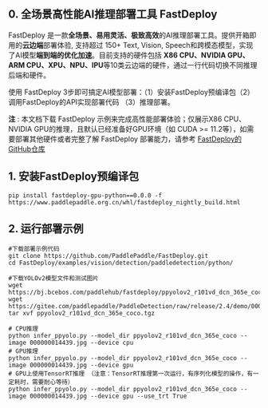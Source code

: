 ## 0. 全场景高性能AI推理部署工具 FastDeploy
FastDeploy 是一款**全场景、易用灵活、极致高效**的AI推理部署工具。提供开箱即用的**云边端**部署体验, 支持超过 150+ Text, Vision, Speech和跨模态模型，实现了AI模型**端到端的优化加速**。目前支持的硬件包括 **X86 CPU、NVIDIA GPU、ARM CPU、XPU、NPU、IPU**等10类云边端的硬件，通过一行代码切换不同推理后端和硬件。

使用 FastDeploy 3步即可搞定AI模型部署：（1）安装FastDeploy预编译包（2）调用FastDeploy的API实现部署代码 （3）推理部署。

**注** : 本文档下载 FastDeploy 示例来完成高性能部署体验；仅展示X86 CPU、NVIDIA GPU的推理，且默认已经准备好GPU环境（如 CUDA >= 11.2等），如需要部署其他硬件或者完整了解 FastDeploy 部署能力，请参考 [FastDeploy的GitHub仓库](https://github.com/PaddlePaddle/FastDeploy)


## 1. 安装FastDeploy预编译包
```
pip install fastdeploy-gpu-python==0.0.0 -f https://www.paddlepaddle.org.cn/whl/fastdeploy_nightly_build.html
```
## 2. 运行部署示例
```
#下载部署示例代码
git clone https://github.com/PaddlePaddle/FastDeploy.git
cd FastDeploy/examples/vision/detection/paddledetection/python/

#下载YOLOv2模型文件和测试图片
wget https://bj.bcebos.com/paddlehub/fastdeploy/ppyolov2_r101vd_dcn_365e_coco.tgz
wget https://gitee.com/paddlepaddle/PaddleDetection/raw/release/2.4/demo/000000014439.jpg
tar xvf ppyolov2_r101vd_dcn_365e_coco.tgz

# CPU推理
python infer_ppyolo.py --model_dir ppyolov2_r101vd_dcn_365e_coco --image 000000014439.jpg --device cpu
# GPU推理
python infer_ppyolo.py --model_dir ppyolov2_r101vd_dcn_365e_coco --image 000000014439.jpg --device gpu
# GPU上使用TensorRT推理 （注意：TensorRT推理第一次运行，有序列化模型的操作，有一定耗时，需要耐心等待）
python infer_ppyolo.py --model_dir ppyolov2_r101vd_dcn_365e_coco --image 000000014439.jpg --device gpu --use_trt True
```